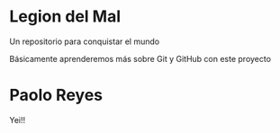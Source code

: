 # Legion del Mal
Un repositorio para conquistar el mundo

Básicamente aprenderemos más sobre Git y GitHub con este proyecto


# Paolo Reyes

Yei!!